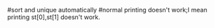 #sort and unique automatically
#normal printing doesn't work;I mean printing st[0],st[1] doesn't work.
